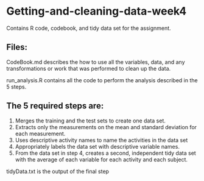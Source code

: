 # Getting-and-cleaning-data-week4
Contains R code, codebook, and tidy data set for the assignment.

## Files:
CodeBook.md describes the how to use all the variables, data, and any transformations or work that was performed to clean up the data.

run_analysis.R contains all the code to perform the analysis described in the 5 steps.

## The 5 required steps are:

1. Merges the training and the test sets to create one data set.
2. Extracts only the measurements on the mean and standard deviation for each measurement.
3. Uses descriptive activity names to name the activities in the data set
4. Appropriately labels the data set with descriptive variable names.
5. From the data set in step 4, creates a second, independent tidy data set with the average of each variable for each activity and each subject.

tidyData.txt is the output of the final step
